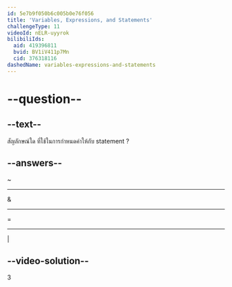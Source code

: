 ```yaml
---
id: 5e7b9f050b6c005b0e76f056
title: 'Variables, Expressions, and Statements'
challengeType: 11
videoId: nELR-uyyrok
bilibiliIds:
  aid: 419396811
  bvid: BV1iV411p7Mn
  cid: 376318116
dashedName: variables-expressions-and-statements
---
```


# --question--

## --text--

สัญลักษณ์ใด ที่ใช้ในการกำหนดค่าให้กับ statement ?

## --answers--

~

---

&

---

=

---

\|

## --video-solution--

3

